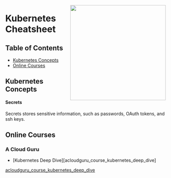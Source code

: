 <img
  src="https://kubernetes.io/images/kubernetes-horizontal-color.png"
  width="300"
  align="right"
/>

# Kubernetes Cheatsheet


## Table of Contents

* [Kubernetes Concepts](#kubernetes-concepts)
* [Online Courses](#online-courses)


## Kubernetes Concepts


#### Secrets
Secrets stores sensitive information, such as passwords, OAuth tokens, and ssh keys.

## Online Courses

### A Cloud Guru
* [Kubernetes Deep Dive][acloudguru_course_kubernetes_deep_dive]





[acloudguru_course_kubernetes_deep_dive](https://acloudguru.com/course/kubernetes-deep-dive)

